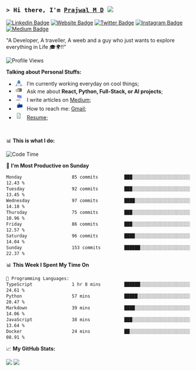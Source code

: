 ### <samp>&gt; Hi there, I'm <a href="https://prajwalmd.vercel.app/" target="_blank">Prajwal M D</a> <img src="https://media.giphy.com/media/hvRJCLFzcasrR4ia7z/giphy.gif" width="25"> </samp>

[![Linkedin Badge](https://img.shields.io/badge/-LinkedIn-0e76a8?style=flat-square&logo=Linkedin&logoColor=white)](https://www.linkedin.com/in/prajwal-m-d)
[![Website Badge](https://img.shields.io/badge/Website-3b5998?style=flat-square&logo=google-chrome&logoColor=white)](https://prajwalmd.vercel.app/)
[![Twitter Badge](https://img.shields.io/badge/-Twitter-00acee?style=flat-square&logo=Twitter&logoColor=white)](https://x.com/PrajwalMD18)
[![Instagram Badge](https://img.shields.io/badge/-Instagram-e4405f?style=flat-square&logo=Instagram&logoColor=white)](https://www.instagram.com/_.praj.wal._/)
[![Medium Badge](https://img.shields.io/badge/medium-%2312100E.svg?&style=for-square&logo=medium&logoColor=white)](https://medium.com/@prajju.18gryphon)

"A Developer, A traveller, A weeb and a guy who just wants to explore everything in Life 🎓🌍‼️"

![Profile Views](https://komarev.com/ghpvc/?username=Prajwal18-MD&label=Profile%20views&color=0e75b6&style=flat)  

**Talking about Personal Stuffs:**

- <img src="assets/developer.gif" width="21" />&nbsp;&nbsp; I’m currently working everyday on cool things;
- <img src="assets/message.gif" width="21" />&nbsp;&nbsp; Ask me about **React, Python, Full-Stack, or AI projects**;
- <img src="assets/laptop.gif" width="21" />&nbsp;&nbsp; I write articles on [Medium](https://medium.com/@prajju.18gryphon);
- <img src="assets/letterbox.gif" width="21" />&nbsp;&nbsp; How to reach me: [Gmail](prajju.18gryphon@gmail.com);
- <img src="assets/doc.gif" width="21" />&nbsp;&nbsp; [Resume](https://portfoliochatbot-h3zm.onrender.com/resume);

</br>

📊 **This is what I do:**
<!--START_SECTION:waka-->
![Code Time](http://img.shields.io/badge/Code%20Time-20%20hrs%208%20mins-blue)

📅 **I'm Most Productive on Sunday** 

```text
Monday                   85 commits          ███░░░░░░░░░░░░░░░░░░░░░░   12.43 % 
Tuesday                  92 commits          ███░░░░░░░░░░░░░░░░░░░░░░   13.45 % 
Wednesday                97 commits          ████░░░░░░░░░░░░░░░░░░░░░   14.18 % 
Thursday                 75 commits          ███░░░░░░░░░░░░░░░░░░░░░░   10.96 % 
Friday                   86 commits          ███░░░░░░░░░░░░░░░░░░░░░░   12.57 % 
Saturday                 96 commits          ████░░░░░░░░░░░░░░░░░░░░░   14.04 % 
Sunday                   153 commits         ██████░░░░░░░░░░░░░░░░░░░   22.37 % 
```


📊 **This Week I Spent My Time On** 

```text
💬 Programming Languages: 
TypeScript               1 hr 8 mins         ██████░░░░░░░░░░░░░░░░░░░   24.61 % 
Python                   57 mins             █████░░░░░░░░░░░░░░░░░░░░   20.47 % 
Markdown                 39 mins             ████░░░░░░░░░░░░░░░░░░░░░   14.06 % 
JavaScript               38 mins             ███░░░░░░░░░░░░░░░░░░░░░░   13.64 % 
Docker                   24 mins             ██░░░░░░░░░░░░░░░░░░░░░░░   08.91 % 
```


<!--END_SECTION:waka-->


📈 **My GitHub Stats:**

<p>
  <img height="180em" src="https://github-readme-stats.vercel.app/api?username=Prajwal18-MD&show_icons=true&hide_border=true&count_private=true&include_all_commits=true" />
  <img height="180em" src="https://github-readme-stats.vercel.app/api/top-langs/?username=Prajwal18-MD&exclude_repo=KNN-Image-Classification&show_icons=true&hide_border=true&layout=compact&langs_count=8"/>
</p>
